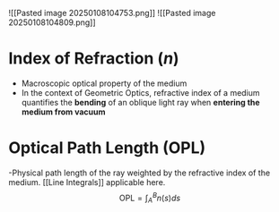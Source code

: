 ![[Pasted image 20250108104753.png]]
![[Pasted image 20250108104809.png]]

# Index of Refraction $(n)$
- Macroscopic optical property of the medium
- In the context of Geometric Optics, refractive index of a medium quantifies the **bending** of an oblique light ray when **entering the medium from vacuum**

# Optical Path Length (OPL)
-Physical path length of the ray weighted by the refractive index of the medium. [[Line Integrals]] applicable here.
$$\text{OPL}=\int_A^Bn(s)ds$$

